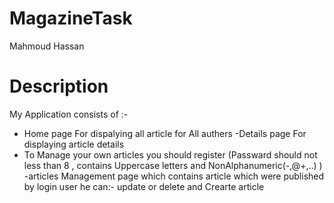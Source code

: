 # MagazineTask
Mahmoud Hassan
# Description
My Application consists of :-
- Home page For dispalying all article for All authers 
-Details page For displaying article details 
- To Manage  your own articles you should register 
  (Passward should not less than 8 , contains Uppercase letters  and NonAlphanumeric(-,@+,..) )
  -articles Management page which contains article which were published by login user he can:-
    update or delete and Crearte  article 